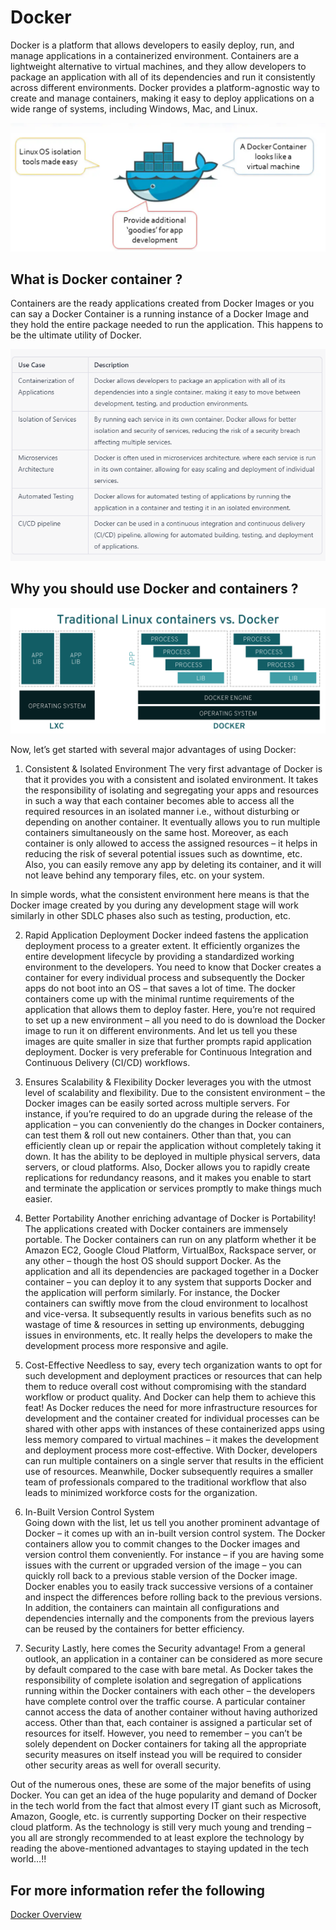# Docker 
Docker is a platform that allows developers to easily deploy, run, and manage applications in a containerized environment. Containers are a lightweight alternative to virtual machines, and they allow developers to package an application with all of its dependencies and run it consistently across different environments. Docker provides a platform-agnostic way to create and manage containers, making it easy to deploy applications on a wide range of systems, including Windows, Mac, and Linux.

![](Images/docker18.png)

## What is Docker container ?
Containers are the ready applications created from Docker Images or you can say a Docker Container is a running instance of a Docker Image and they hold the entire package needed to run the application. This happens to be the ultimate utility of Docker.

![](Images/docker19.png)


## Why you should use Docker and containers ?

![](Images/docker17.png)

Now, let’s get started with several major advantages of using Docker:

1. Consistent & Isolated Environment
The very first advantage of Docker is that it provides you with a consistent and isolated environment. It takes the responsibility of isolating and segregating your apps and resources in such a way that each container becomes able to access all the required resources in an isolated manner i.e., without disturbing or depending on another container. It eventually allows you to run multiple containers simultaneously on the same host. Moreover, as each container is only allowed to access the assigned resources – it helps in reducing the risk of several potential issues such as downtime, etc. Also, you can easily remove any app by deleting its container, and it will not leave behind any temporary files, etc. on your system.

In simple words, what the consistent environment here means is that the Docker image created by you during any development stage will work similarly in other SDLC phases also such as testing, production, etc.  

2. Rapid Application Deployment
Docker indeed fastens the application deployment process to a greater extent. It efficiently organizes the entire development lifecycle by providing a standardized working environment to the developers. You need to know that Docker creates a container for every individual process and subsequently the Docker apps do not boot into an OS – that saves a lot of time. The docker containers come up with the minimal runtime requirements of the application that allows them to deploy faster. Here, you’re not required to set up a new environment – all you need to do is download the Docker image to run it on different environments. And let us tell you these images are quite smaller in size that further prompts rapid application deployment. Docker is very preferable for Continuous Integration and Continuous Delivery (CI/CD) workflows.  

3. Ensures Scalability & Flexibility
Docker leverages you with the utmost level of scalability and flexibility. Due to the consistent environment – the Docker images can be easily sorted across multiple servers. For instance, if you’re required to do an upgrade during the release of the application – you can conveniently do the changes in Docker containers, can test them & roll out new containers. Other than that, you can efficiently clean up or repair the application without completely taking it down. It has the ability to be deployed in multiple physical servers, data servers, or cloud platforms. Also, Docker allows you to rapidly create replications for redundancy reasons, and it makes you enable to start and terminate the application or services promptly to make things much easier.

4. Better Portability
Another enriching advantage of Docker is Portability! The applications created with Docker containers are immensely portable. The Docker containers can run on any platform whether it be Amazon EC2, Google Cloud Platform, VirtualBox, Rackspace server, or any other – though the host OS should support Docker. As the application and all its dependencies are packaged together in a Docker container – you can deploy it to any system that supports Docker and the application will perform similarly. For instance, the Docker containers can swiftly move from the cloud environment to localhost and vice-versa. It subsequently results in various benefits such as no wastage of time & resources in setting up environments, debugging issues in environments, etc. It really helps the developers to make the development process more responsive and agile.

5. Cost-Effective
Needless to say, every tech organization wants to opt for such development and deployment practices or resources that can help them to reduce overall cost without compromising with the standard workflow or product quality. And Docker can help them to achieve this feat! As Docker reduces the need for more infrastructure resources for development and the container created for individual processes can be shared with other apps with instances of these containerized apps using less memory compared to virtual machines – it makes the development and deployment process more cost-effective. With Docker, developers can run multiple containers on a single server that results in the efficient use of resources. Meanwhile, Docker subsequently requires a smaller team of professionals compared to the traditional workflow that also leads to minimized workforce costs for the organization.

6. In-Built Version Control System  
Going down with the list, let us tell you another prominent advantage of Docker – it comes up with an in-built version control system. The Docker containers allow you to commit changes to the Docker images and version control them conveniently. For instance – if you are having some issues with the current or upgraded version of the image – you can quickly roll back to a previous stable version of the Docker image. Docker enables you to easily track successive versions of a container and inspect the differences before rolling back to the previous versions. In addition, the containers can maintain all configurations and dependencies internally and the components from the previous layers can be reused by the containers for better efficiency.

7. Security
Lastly, here comes the Security advantage! From a general outlook, an application in a container can be considered as more secure by default compared to the case with bare metal. As Docker takes the responsibility of complete isolation and segregation of applications running within the Docker containers with each other – the developers have complete control over the traffic course. A particular container cannot access the data of another container without having authorized access. Other than that, each container is assigned a particular set of resources for itself. However, you need to remember – you can’t be solely dependent on Docker containers for taking all the appropriate security measures on itself instead you will be required to consider other security areas as well for overall security.  

Out of the numerous ones, these are some of the major benefits of using Docker. You can get an idea of the huge popularity and demand of Docker in the tech world from the fact that almost every IT giant such as Microsoft, Amazon, Google, etc. is currently supporting Docker on their respective cloud platform. As the technology is still very much young and trending – you all are strongly recommended to at least explore the technology by reading the above-mentioned advantages to staying updated in the tech world…!!

## For more information refer the following 

[Docker Overview](https://docs.docker.com/get-started/overview/)